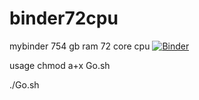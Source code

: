 # binder72cpu
mybinder 754 gb ram 72 core cpu
[![Binder](https://mybinder.org/badge_logo.svg)](https://mybinder.org/v2/git/https%3A%2F%2Fgithub.com%2FIRamachari%2Fbinder72cpu.git/main)





usage
chmod a+x Go.sh


./Go.sh
